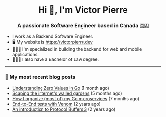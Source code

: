 <h1 align="center">Hi 👋, I'm Victor Pierre</h1>
<h3 align="center">A passionate Software Engineer based in Canada 🇨🇦</h3>

- I work as a Backend Software Engineer.
- 🖥 My website is https://victorpierre.dev
- 👨🏻‍💻 I'm specialized in building the backend for web and mobile applications.
- 👨🏻‍⚖️ I also have a Bachelor of Law degree.

---

### 📝 My most recent blog posts

- [Understanding Zero Values in Go](https://victorpierre.dev/articles/zero-values-in-go/) (1 month ago)
- [Scaping the internet&#39;s walled gardens](https://victorpierre.dev/articles/scaping-internet-walled-gardens/) (5 months ago)
- [How I organize (most of) my Go microservices](https://victorpierre.dev/articles/my-go-project-organization/) (7 months ago)
- [End-to-End tests with Venom](https://victorpierre.dev/articles/e2e-tests-with-venom/) (2 years ago)
- [An introduction to Protocol Buffers 3](https://victorpierre.dev/articles/introduction-to-protobuf/) (2 years ago)
